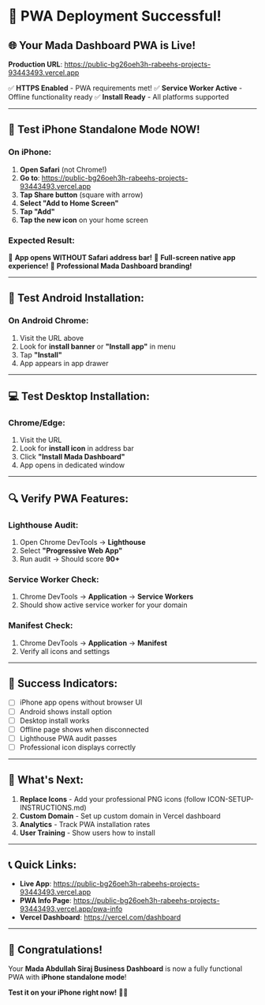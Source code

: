 # 🎉 PWA Deployment Successful!

## 🌐 Your Mada Dashboard PWA is Live!

**Production URL**: https://public-bg26oeh3h-rabeehs-projects-93443493.vercel.app

✅ **HTTPS Enabled** - PWA requirements met!
✅ **Service Worker Active** - Offline functionality ready
✅ **Install Ready** - All platforms supported

---

## 📱 Test iPhone Standalone Mode NOW!

### On iPhone:
1. **Open Safari** (not Chrome!)
2. **Go to**: https://public-bg26oeh3h-rabeehs-projects-93443493.vercel.app
3. **Tap Share button** (square with arrow)
4. **Select "Add to Home Screen"**
5. **Tap "Add"**
6. **Tap the new icon** on your home screen

### Expected Result:
🎯 **App opens WITHOUT Safari address bar!**
🎯 **Full-screen native app experience!**
🎯 **Professional Mada Dashboard branding!**

---

## 🤖 Test Android Installation:

### On Android Chrome:
1. Visit the URL above
2. Look for **install banner** or **"Install app"** in menu
3. Tap **"Install"** 
4. App appears in app drawer

---

## 💻 Test Desktop Installation:

### Chrome/Edge:
1. Visit the URL
2. Look for **install icon** in address bar
3. Click **"Install Mada Dashboard"**
4. App opens in dedicated window

---

## 🔍 Verify PWA Features:

### Lighthouse Audit:
1. Open Chrome DevTools → **Lighthouse**
2. Select **"Progressive Web App"**
3. Run audit → Should score **90+**

### Service Worker Check:
1. Chrome DevTools → **Application** → **Service Workers**
2. Should show active service worker for your domain

### Manifest Check:
1. Chrome DevTools → **Application** → **Manifest**
2. Verify all icons and settings

---

## 🎯 Success Indicators:

- [ ] iPhone app opens without browser UI
- [ ] Android shows install option
- [ ] Desktop install works
- [ ] Offline page shows when disconnected
- [ ] Lighthouse PWA audit passes
- [ ] Professional icon displays correctly

---

## 🚀 What's Next:

1. **Replace Icons** - Add your professional PNG icons (follow ICON-SETUP-INSTRUCTIONS.md)
2. **Custom Domain** - Set up custom domain in Vercel dashboard
3. **Analytics** - Track PWA installation rates
4. **User Training** - Show users how to install

---

## 📞 Quick Links:

- **Live App**: https://public-bg26oeh3h-rabeehs-projects-93443493.vercel.app
- **PWA Info Page**: https://public-bg26oeh3h-rabeehs-projects-93443493.vercel.app/pwa-info
- **Vercel Dashboard**: https://vercel.com/dashboard

---

## 🎉 Congratulations!

Your **Mada Abdullah Siraj Business Dashboard** is now a fully functional PWA with **iPhone standalone mode**! 

**Test it on your iPhone right now!** 📱✨